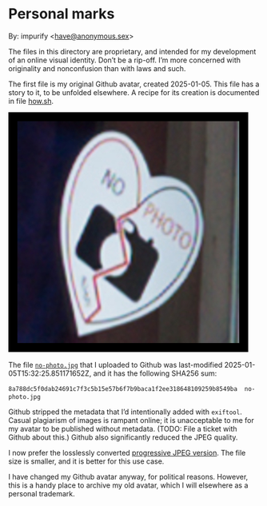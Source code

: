 # Personal marks

By: impurify \<[have@anonymous.sex](mailto:have@anonymous.sex)\>

The files in this directory are proprietary, and intended for my development of an online visual identity.  Don’t be a rip-off.  I’m more concerned with originality and nonconfusion than with laws and such.

The first file is my original Github avatar, created 2025-01-05.  This file has a story to it, to be unfolded elsewhere.  A recipe for its creation is documented in file [how.sh](how.sh).

![impurify’s original Github avatar](no-photo-progressive.jpg)

The file [`no-photo.jpg`](https://raw.githubusercontent.com/impurify/avatars/master/proprietary/no-photo.jpg) that I uploaded to Github was last-modified 2025-01-05T15:32:25.851171652Z, and it has the following SHA256 sum:

```
8a788dc5f0dab24691c7f3c5b15e57b6f7b9baca1f2ee318648109259b8549ba  no-photo.jpg
```

Github stripped the metadata that I’d intentionally added with `exiftool`.  Casual plagiarism of images is rampant online; it is unacceptable to me for my avatar to be published without metadata.  (TODO: File a ticket with Github about this.)  Github also significantly reduced the JPEG quality.

I now prefer the losslessly converted [progressive JPEG version](https://raw.githubusercontent.com/impurify/avatars/master/proprietary/no-photo-progressive.jpg).  The file size is smaller, and it is better for this use case.

I have changed my Github avatar anyway, for political reasons.  However, this is a handy place to archive my old avatar, which I will elsewhere as a personal trademark.
